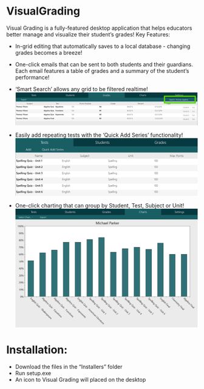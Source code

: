 # VisualGrading
Visual Grading is a fully-featured desktop application that helps educators better manage and visualize their student’s grades!
Key Features:
- In-grid editing that automatically saves to a local database - changing grades becomes a breeze!

- One-click emails that can be sent to both students and their guardians. Each email features a table of grades and a summary of the student’s performance!

- ‘Smart Search’ allows any grid to be filtered realtime!
![alt tag](https://github.com/PtrMzk/VisualGrading/blob/master/Images/SmartSearch.png?raw=false)

- Easily add repeating tests with the ‘Quick Add Series’ functionality! 
![alt tag](https://github.com/PtrMzk/VisualGrading/blob/master/Images/QuickAddSeries.png?raw=false)

- One-click charting that can group by Student, Test, Subject or Unit! 
![alt tag](https://github.com/PtrMzk/VisualGrading/blob/master/Images/Charting.png?raw=false)

# Installation:
-	Download the files in the “Installers” folder
-	Run setup.exe
-	An icon to Visual Grading will placed on the desktop
